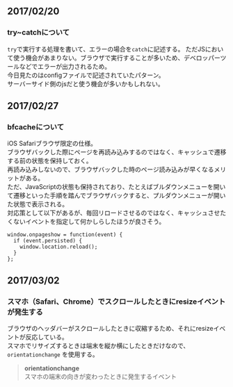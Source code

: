 ## 2017/02/20
### try~catchについて  
`try`で実行する処理を書いて、エラーの場合を`catch`に記述する。
ただJSにおいて使う機会があまりない。ブラウザで実行することが多いため、デベロッパーツールなどでエラーが出力されるため。  
今日見たのはconfigファイルで記述されていたパターン。  
サーバーサイド側のjsだと使う機会が多いかもしれない。  
  
## 2017/02/27  
### bfcacheについて  
iOS Safariブラウザ限定の仕様。  
ブラウザバックした際にページを再読み込みするのではなく、キャッシュで遷移する前の状態を保持しておく。  
再読み込みしないので、ブラウザバックした時のページ読み込みが早くなるメリットがある。  
ただ、JavaScriptの状態も保持されており、たとえばブルダウンメニューを開いて遷移といった手順を踏んでブラウザバックすると、プルダウンメニューが開いた状態で表示される。  
対応策として以下があるが、毎回リロードさせるのではなく、キャッシュさせたくないイベントを指定して何かしらしたほうが良さそう。
```
window.onpageshow = function(event) {
  if (event.persisted) {
    window.location.reload();
  }
};
```
  
## 2017/03/02  
### スマホ（Safari、Chrome）でスクロールしたときにresizeイベントが発生する  
ブラウザのヘッダバーがスクロールしたときに収縮するため、それにresizeイベントが反応している。  
スマホでリサイズするときは端末を縦か横にしたときだけなので、`orientationchange` を使用する。  
> **orientationchange**  
スマホの端末の向きが変わったときに発生するイベント
  

